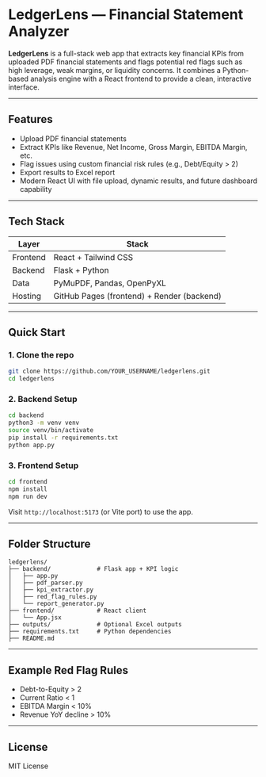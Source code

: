# LedgerLens — Financial Statement Analyzer

**LedgerLens** is a full-stack web app that extracts key financial KPIs from uploaded PDF financial statements and flags potential red flags such as high leverage, weak margins, or liquidity concerns. It combines a Python-based analysis engine with a React frontend to provide a clean, interactive interface.

---

## Features

- Upload PDF financial statements
- Extract KPIs like Revenue, Net Income, Gross Margin, EBITDA Margin, etc.
- Flag issues using custom financial risk rules (e.g., Debt/Equity > 2)
- Export results to Excel report
- Modern React UI with file upload, dynamic results, and future dashboard capability

---

## Tech Stack

| Layer       | Stack                          |
|-------------|---------------------------------|
| Frontend    | React + Tailwind CSS            |
| Backend     | Flask + Python                  |
| Data        | PyMuPDF, Pandas, OpenPyXL       |
| Hosting     | GitHub Pages (frontend) + Render (backend)

---

## Quick Start

### 1. Clone the repo
```bash
git clone https://github.com/YOUR_USERNAME/ledgerlens.git
cd ledgerlens
```

### 2. Backend Setup
```bash
cd backend
python3 -m venv venv
source venv/bin/activate
pip install -r requirements.txt
python app.py
```

### 3. Frontend Setup
```bash
cd frontend
npm install
npm run dev
```

Visit `http://localhost:5173` (or Vite port) to use the app.

---

## Folder Structure
```
ledgerlens/
├── backend/             # Flask app + KPI logic
│   ├── app.py
│   ├── pdf_parser.py
│   ├── kpi_extractor.py
│   ├── red_flag_rules.py
│   └── report_generator.py
├── frontend/            # React client
│   └── App.jsx
├── outputs/             # Optional Excel outputs
├── requirements.txt     # Python dependencies
├── README.md
```

---

## Example Red Flag Rules
- Debt-to-Equity > 2
- Current Ratio < 1
- EBITDA Margin < 10%
- Revenue YoY decline > 10%

---

## License
MIT License